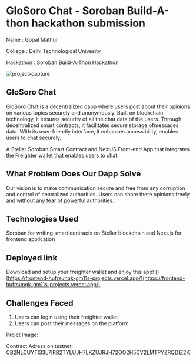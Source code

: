 # GloSoro Chat - Soroban Build-A-thon hackathon submission

Name : Gopal Mathur

College : Delhi Technological Univesity

Hackathon : Soroban Build-A-Thon Hackathon

![project-capture](https://github.com/GM-11/glosoro_chat/assets/83158450/47de192a-7271-4538-a9b8-c971ed724534)

## GloSoro Chat

GloSoro Chat is a decentralized dapp where users post about their opinions on various topics securely and anonymously. Built on blockchain technology, it ensures security of all the chat data of the users. Through decentralized smart contracts, it facilitates secure storage ofmessages data. With its user-friendly interface, it enhances accessibility, enables users to chat securely.

A Stellar Soroban Smart Contract and NextJS Front-end App that integrates the Freighter wallet that enables users to chat.

## What Problem Does Our Dapp Solve

Our vision is to make communication secure and free from any corruption and control of centralized authorities. Users can share there opinions freely and without any fear of powerful authorities.

## Technologies Used

Soroban for writing smart contracts on Stellar blockchain and Next.js for frontend application

## Deployed link

Download and setup your freighter wallet and enjoy this app!
()[https://frontend-hufrsunqk-gm11s-projects.vercel.app/](https://frontend-hufrsunqk-gm11s-projects.vercel.app/)

## Challenges Faced

1. Users can login using their freighter wallet
2. Users can post their messages on the platform

Projet Image:

Contract Adress on testnet:
CB2NLCUYTI33L7IRB2TYLUJH7LKZUJRJH72OO2H5CV2LMTPYZRQDIZ2K

